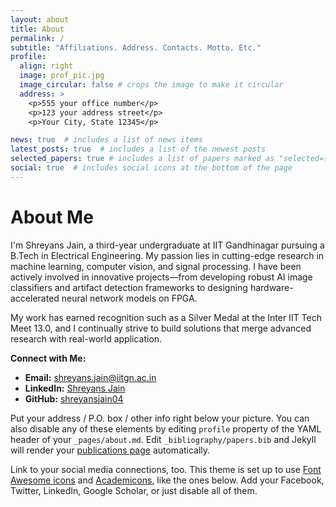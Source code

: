 ```yaml
---
layout: about
title: About
permalink: /
subtitle: "Affiliations. Address. Contacts. Motto. Etc."
profile:
  align: right
  image: prof_pic.jpg
  image_circular: false # crops the image to make it circular
  address: >
    <p>555 your office number</p>
    <p>123 your address street</p>
    <p>Your City, State 12345</p>

news: true  # includes a list of news items
latest_posts: true  # includes a list of the newest posts
selected_papers: true # includes a list of papers marked as "selected={true}"
social: true  # includes social icons at the bottom of the page
---
```


# About Me

I'm Shreyans Jain, a third-year undergraduate at IIT Gandhinagar pursuing a B.Tech in Electrical Engineering. My passion lies in cutting-edge research in machine learning, computer vision, and signal processing. I have been actively involved in innovative projects—from developing robust AI image classifiers and artifact detection frameworks to designing hardware-accelerated neural network models on FPGA. 

My work has earned recognition such as a Silver Medal at the Inter IIT Tech Meet 13.0, and I continually strive to build solutions that merge advanced research with real-world application.

**Connect with Me:**
- **Email:** [shreyans.jain@iitgn.ac.in](mailto:shreyans.jain@iitgn.ac.in)
- **LinkedIn:** [Shreyans Jain](https://www.linkedin.com/in/shreyans-jain-1b56aa247/)
- **GitHub:** [shreyansjain04](https://github.com/shreyansjain04)



Put your address / P.O. box / other info right below your picture. You can also disable any of these elements by editing `profile` property of the YAML header of your `_pages/about.md`. Edit `_bibliography/papers.bib` and Jekyll will render your [publications page](/al-folio/publications/) automatically.

Link to your social media connections, too. This theme is set up to use [Font Awesome icons](http://fortawesome.github.io/Font-Awesome/) and [Academicons](https://jpswalsh.github.io/academicons/), like the ones below. Add your Facebook, Twitter, LinkedIn, Google Scholar, or just disable all of them.
